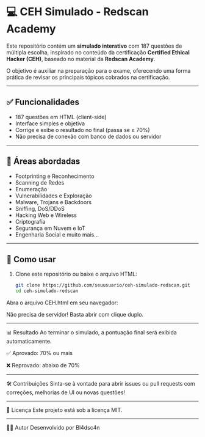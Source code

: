 # 💻 CEH Simulado - Redscan Academy

Este repositório contém um **simulado interativo** com 187 questões de múltipla escolha, inspirado no conteúdo da certificação **Certified Ethical Hacker (CEH)**, baseado no material da **Redscan Academy**.

O objetivo é auxiliar na preparação para o exame, oferecendo uma forma prática de revisar os principais tópicos cobrados na certificação.

---

## ✅ Funcionalidades

- 187 questões em HTML (client-side)
- Interface simples e objetiva
- Corrige e exibe o resultado no final (passa se ≥ 70%)
- Não precisa de conexão com banco de dados ou servidor

---

## 🧠 Áreas abordadas

- Footprinting e Reconhecimento
- Scanning de Redes
- Enumeração
- Vulnerabilidades e Exploração
- Malware, Trojans e Backdoors
- Sniffing, DoS/DDoS
- Hacking Web e Wireless
- Criptografia
- Segurança em Nuvem e IoT
- Engenharia Social e muito mais...

---

## 🚀 Como usar

1. Clone este repositório ou baixe o arquivo HTML:
   ```bash
   git clone https://github.com/seuusuario/ceh-simulado-redscan.git
   cd ceh-simulado-redscan

Abra o arquivo CEH.html em seu navegador:

Não precisa de servidor! Basta abrir com clique duplo.

---

📊 Resultado
Ao terminar o simulado, a pontuação final será exibida automaticamente.

✅ Aprovado: 70% ou mais

❌ Reprovado: abaixo de 70%

---
🛠️ Contribuições
Sinta-se à vontade para abrir issues ou pull requests com correções, melhorias de UI ou novas questões!

---
📄 Licença
Este projeto está sob a licença MIT.

---
🙋‍♂️ Autor
Desenvolvido por Bl4dsc4n
   
